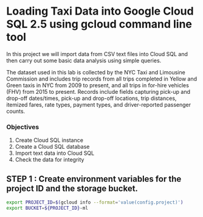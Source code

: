 # Loading Taxi Data into Google Cloud SQL 2.5 using **gcloud** command line tool

In this project we will import data from CSV text files into Cloud SQL and then carry out some basic data analysis using simple queries.

The dataset used in this lab is collected by the NYC Taxi and Limousine Commission and includes trip records from all trips completed in Yellow and Green taxis in NYC from 2009 to present, and all trips in for-hire vehicles (FHV) from 2015 to present. Records include fields capturing pick-up and drop-off dates/times, pick-up and drop-off locations, trip distances, itemized fares, rate types, payment types, and driver-reported passenger counts.

### Objectives

1.  Create Cloud SQL instance
2.  Create a Cloud SQL database
3.  Import text data into Cloud SQL
4.  Check the data for integrity


## STEP 1 : Create environment variables for the project ID and the storage bucket.

```bash
export PROJECT_ID=$(gcloud info --format='value(config.project)')
export BUCKET=${PROJECT_ID}-ml
```




